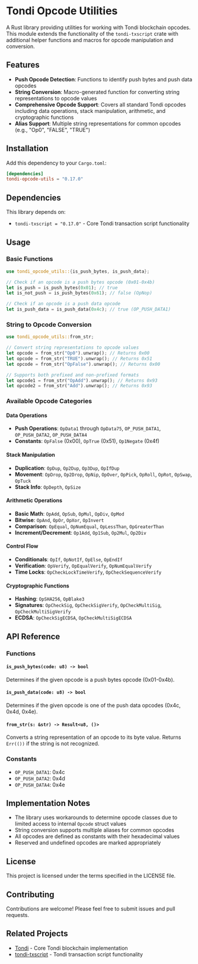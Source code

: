 # Tondi Opcode Utilities

A Rust library providing utilities for working with Tondi blockchain opcodes. This module extends the functionality of the `tondi-txscript` crate with additional helper functions and macros for opcode manipulation and conversion.

## Features

- **Push Opcode Detection**: Functions to identify push bytes and push data opcodes
- **String Conversion**: Macro-generated function for converting string representations to opcode values
- **Comprehensive Opcode Support**: Covers all standard Tondi opcodes including data operations, stack manipulation, arithmetic, and cryptographic functions
- **Alias Support**: Multiple string representations for common opcodes (e.g., "Op0", "FALSE", "TRUE")

## Installation

Add this dependency to your `Cargo.toml`:

```toml
[dependencies]
tondi-opcode-utils = "0.17.0"
```

## Dependencies

This library depends on:
- `tondi-txscript = "0.17.0"` - Core Tondi transaction script functionality

## Usage

### Basic Functions

```rust
use tondi_opcode_utils::{is_push_bytes, is_push_data};

// Check if an opcode is a push bytes opcode (0x01-0x4b)
let is_push = is_push_bytes(0x01); // true
let is_not_push = is_push_bytes(0x61); // false (OpNop)

// Check if an opcode is a push data opcode
let is_push_data = is_push_data(0x4c); // true (OP_PUSH_DATA1)
```

### String to Opcode Conversion

```rust
use tondi_opcode_utils::from_str;

// Convert string representations to opcode values
let opcode = from_str("Op0").unwrap(); // Returns 0x00
let opcode = from_str("TRUE").unwrap(); // Returns 0x51
let opcode = from_str("OpFalse").unwrap(); // Returns 0x00

// Supports both prefixed and non-prefixed formats
let opcode1 = from_str("OpAdd").unwrap(); // Returns 0x93
let opcode2 = from_str("Add").unwrap(); // Returns 0x93
```

### Available Opcode Categories

#### Data Operations
- **Push Operations**: `OpData1` through `OpData75`, `OP_PUSH_DATA1`, `OP_PUSH_DATA2`, `OP_PUSH_DATA4`
- **Constants**: `OpFalse` (0x00), `OpTrue` (0x51), `Op1Negate` (0x4f)

#### Stack Manipulation
- **Duplication**: `OpDup`, `Op2Dup`, `Op3Dup`, `OpIfDup`
- **Movement**: `OpDrop`, `Op2Drop`, `OpNip`, `OpOver`, `OpPick`, `OpRoll`, `OpRot`, `OpSwap`, `OpTuck`
- **Stack Info**: `OpDepth`, `OpSize`

#### Arithmetic Operations
- **Basic Math**: `OpAdd`, `OpSub`, `OpMul`, `OpDiv`, `OpMod`
- **Bitwise**: `OpAnd`, `OpOr`, `OpXor`, `OpInvert`
- **Comparison**: `OpEqual`, `OpNumEqual`, `OpLessThan`, `OpGreaterThan`
- **Increment/Decrement**: `Op1Add`, `Op1Sub`, `Op2Mul`, `Op2Div`

#### Control Flow
- **Conditionals**: `OpIf`, `OpNotIf`, `OpElse`, `OpEndIf`
- **Verification**: `OpVerify`, `OpEqualVerify`, `OpNumEqualVerify`
- **Time Locks**: `OpCheckLockTimeVerify`, `OpCheckSequenceVerify`

#### Cryptographic Functions
- **Hashing**: `OpSHA256`, `OpBlake3`
- **Signatures**: `OpCheckSig`, `OpCheckSigVerify`, `OpCheckMultiSig`, `OpCheckMultiSigVerify`
- **ECDSA**: `OpCheckSigECDSA`, `OpCheckMultiSigECDSA`

## API Reference

### Functions

#### `is_push_bytes(code: u8) -> bool`
Determines if the given opcode is a push bytes opcode (0x01-0x4b).

#### `is_push_data(code: u8) -> bool`
Determines if the given opcode is one of the push data opcodes (0x4c, 0x4d, 0x4e).

#### `from_str(s: &str) -> Result<u8, ()>`
Converts a string representation of an opcode to its byte value. Returns `Err(())` if the string is not recognized.

### Constants

- `OP_PUSH_DATA1`: 0x4c
- `OP_PUSH_DATA2`: 0x4d  
- `OP_PUSH_DATA4`: 0x4e

## Implementation Notes

- The library uses workarounds to determine opcode classes due to limited access to internal `Opcode` struct values
- String conversion supports multiple aliases for common opcodes
- All opcodes are defined as constants with their hexadecimal values
- Reserved and undefined opcodes are marked appropriately

## License

This project is licensed under the terms specified in the LICENSE file.

## Contributing

Contributions are welcome! Please feel free to submit issues and pull requests.

## Related Projects

- [Tondi](https://github.com/your-org/Tondi) - Core Tondi blockchain implementation
- [tondi-txscript](https://github.com/your-org/Tondi/tree/main/crypto/txscript) - Tondi transaction script functionality
